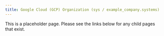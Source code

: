 ```yaml
---
title: Google Cloud (GCP) Organization (sys / example_company.systems)
---
```


This is a placeholder page. Please see the links below for any child pages that exist.
